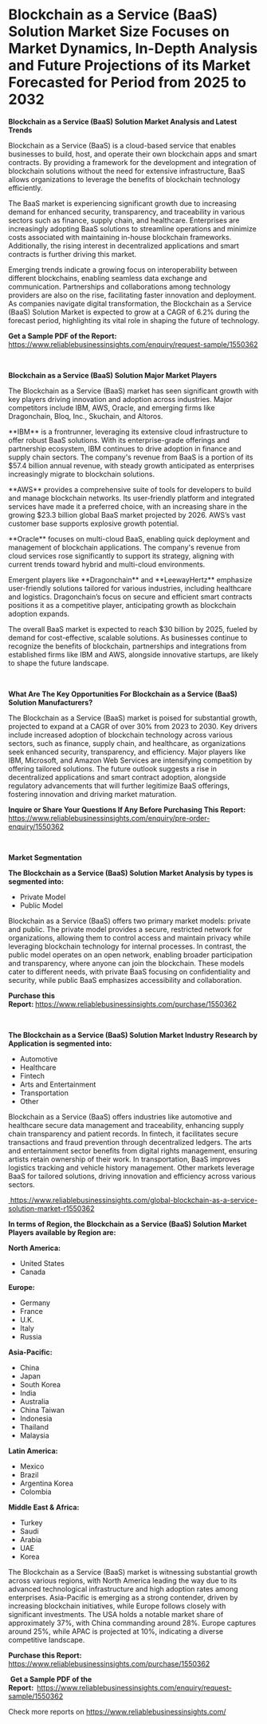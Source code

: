 <p><h1>Blockchain as a Service (BaaS) Solution Market Size Focuses on Market Dynamics, In-Depth Analysis and Future Projections of its Market Forecasted for Period from 2025 to 2032</h1></p><p><strong>Blockchain as a Service (BaaS) Solution Market Analysis and Latest Trends</strong></p>
<p><p>Blockchain as a Service (BaaS) is a cloud-based service that enables businesses to build, host, and operate their own blockchain apps and smart contracts. By providing a framework for the development and integration of blockchain solutions without the need for extensive infrastructure, BaaS allows organizations to leverage the benefits of blockchain technology efficiently.</p><p>The BaaS market is experiencing significant growth due to increasing demand for enhanced security, transparency, and traceability in various sectors such as finance, supply chain, and healthcare. Enterprises are increasingly adopting BaaS solutions to streamline operations and minimize costs associated with maintaining in-house blockchain frameworks. Additionally, the rising interest in decentralized applications and smart contracts is further driving this market.</p><p>Emerging trends indicate a growing focus on interoperability between different blockchains, enabling seamless data exchange and communication. Partnerships and collaborations among technology providers are also on the rise, facilitating faster innovation and deployment. As companies navigate digital transformation, the Blockchain as a Service (BaaS) Solution Market is expected to grow at a CAGR of 6.2% during the forecast period, highlighting its vital role in shaping the future of technology.</p></p>
<p><strong>Get a Sample PDF of the Report:&nbsp;</strong> <a href="https://www.reliablebusinessinsights.com/enquiry/request-sample/1550362?utm_campaign=2208&utm_medium=2&utm_source=Github&utm_content=ia&utm_term=11032025&utm_id=blockchain-as-a-service-baas-solution">https://www.reliablebusinessinsights.com/enquiry/request-sample/1550362</a></p>
<p>&nbsp;</p>
<p><strong>Blockchain as a Service (BaaS) Solution Major Market Players</strong></p>
<p><p>The Blockchain as a Service (BaaS) market has seen significant growth with key players driving innovation and adoption across industries. Major competitors include IBM, AWS, Oracle, and emerging firms like Dragonchain, Bloq, Inc., Skuchain, and Altoros.</p><p>**IBM** is a frontrunner, leveraging its extensive cloud infrastructure to offer robust BaaS solutions. With its enterprise-grade offerings and partnership ecosystem, IBM continues to drive adoption in finance and supply chain sectors. The company's revenue from BaaS is a portion of its $57.4 billion annual revenue, with steady growth anticipated as enterprises increasingly migrate to blockchain solutions.</p><p>**AWS** provides a comprehensive suite of tools for developers to build and manage blockchain networks. Its user-friendly platform and integrated services have made it a preferred choice, with an increasing share in the growing $23.3 billion global BaaS market projected by 2026. AWS’s vast customer base supports explosive growth potential.</p><p>**Oracle** focuses on multi-cloud BaaS, enabling quick deployment and management of blockchain applications. The company's revenue from cloud services rose significantly to support its strategy, aligning with current trends toward hybrid and multi-cloud environments.</p><p>Emergent players like **Dragonchain** and **LeewayHertz** emphasize user-friendly solutions tailored for various industries, including healthcare and logistics. Dragonchain’s focus on secure and efficient smart contracts positions it as a competitive player, anticipating growth as blockchain adoption expands.</p><p>The overall BaaS market is expected to reach $30 billion by 2025, fueled by demand for cost-effective, scalable solutions. As businesses continue to recognize the benefits of blockchain, partnerships and integrations from established firms like IBM and AWS, alongside innovative startups, are likely to shape the future landscape.</p></p>
<p>&nbsp;</p>
<p><strong>What Are The Key Opportunities For Blockchain as a Service (BaaS) Solution Manufacturers?</strong></p>
<p><p>The Blockchain as a Service (BaaS) market is poised for substantial growth, projected to expand at a CAGR of over 30% from 2023 to 2030. Key drivers include increased adoption of blockchain technology across various sectors, such as finance, supply chain, and healthcare, as organizations seek enhanced security, transparency, and efficiency. Major players like IBM, Microsoft, and Amazon Web Services are intensifying competition by offering tailored solutions. The future outlook suggests a rise in decentralized applications and smart contract adoption, alongside regulatory advancements that will further legitimize BaaS offerings, fostering innovation and driving market maturation.</p></p>
<p><strong>Inquire or Share Your Questions If Any Before Purchasing This Report:</strong> <a href="https://www.reliablebusinessinsights.com/enquiry/pre-order-enquiry/1550362?utm_campaign=2208&utm_medium=2&utm_source=Github&utm_content=ia&utm_term=11032025&utm_id=blockchain-as-a-service-baas-solution">https://www.reliablebusinessinsights.com/enquiry/pre-order-enquiry/1550362</a></p>
<p>&nbsp;</p>
<p><strong>Market Segmentation</strong></p>
<p><strong>The Blockchain as a Service (BaaS) Solution Market Analysis by types is segmented into:</strong></p>
<p><ul><li>Private Model</li><li>Public Model</li></ul></p>
<p><p>Blockchain as a Service (BaaS) offers two primary market models: private and public. The private model provides a secure, restricted network for organizations, allowing them to control access and maintain privacy while leveraging blockchain technology for internal processes. In contrast, the public model operates on an open network, enabling broader participation and transparency, where anyone can join the blockchain. These models cater to different needs, with private BaaS focusing on confidentiality and security, while public BaaS emphasizes accessibility and collaboration.</p></p>
<p><strong>Purchase this Report:&nbsp;</strong><a href="https://www.reliablebusinessinsights.com/purchase/1550362?utm_campaign=2208&utm_medium=2&utm_source=Github&utm_content=ia&utm_term=11032025&utm_id=blockchain-as-a-service-baas-solution">https://www.reliablebusinessinsights.com/purchase/1550362</a></p>
<p>&nbsp;</p>
<p><strong>The Blockchain as a Service (BaaS) Solution Market Industry Research by Application is segmented into:</strong></p>
<p><ul><li>Automotive</li><li>Healthcare</li><li>Fintech</li><li>Arts and Entertainment</li><li>Transportation</li><li>Other</li></ul></p>
<p><p>Blockchain as a Service (BaaS) offers industries like automotive and healthcare secure data management and traceability, enhancing supply chain transparency and patient records. In fintech, it facilitates secure transactions and fraud prevention through decentralized ledgers. The arts and entertainment sector benefits from digital rights management, ensuring artists retain ownership of their work. In transportation, BaaS improves logistics tracking and vehicle history management. Other markets leverage BaaS for tailored solutions, driving innovation and efficiency across various sectors.</p></p>
<p><a href="https://www.reliablebusinessinsights.com/global-blockchain-as-a-service-solution-market-r1550362?utm_campaign=2208&utm_medium=2&utm_source=Github&utm_content=ia&utm_term=11032025&utm_id=blockchain-as-a-service-baas-solution">&nbsp;https://www.reliablebusinessinsights.com/global-blockchain-as-a-service-solution-market-r1550362</a></p>
<p><strong>In terms of Region, the Blockchain as a Service (BaaS) Solution Market Players available by Region are:</strong></p>
<p>
    <p> <strong> North America: </strong>
        <ul>
            <li>United States</li>
            <li>Canada</li>
        </ul>
        </p> 
    <p> <strong> Europe: </strong>
        <ul>
            <li>Germany</li>
            <li>France</li>
            <li>U.K.</li>
            <li>Italy</li>
            <li>Russia</li>
        </ul>
        </p> 
    <p> <strong> Asia-Pacific: </strong>
        <ul>
            <li>China</li>
            <li>Japan</li>
            <li>South Korea</li>
            <li>India</li>
            <li>Australia</li>
            <li>China Taiwan</li>
            <li>Indonesia</li>
            <li>Thailand</li>
            <li>Malaysia</li>
        </ul>
        </p> 
    <p> <strong> Latin America: </strong>
        <ul>
            <li>Mexico</li>
            <li>Brazil</li>
            <li>Argentina Korea</li>
            <li>Colombia</li>
        </ul>
        </p> 
    <p> <strong> Middle East & Africa: </strong>
        <ul>
            <li>Turkey</li>
            <li>Saudi</li>
            <li>Arabia</li>
            <li>UAE</li>
            <li>Korea</li>
        </ul>
    </p>
    </p>
<p><p>The Blockchain as a Service (BaaS) market is witnessing substantial growth across various regions, with North America leading the way due to its advanced technological infrastructure and high adoption rates among enterprises. Asia-Pacific is emerging as a strong contender, driven by increasing blockchain initiatives, while Europe follows closely with significant investments. The USA holds a notable market share of approximately 37%, with China commanding around 28%. Europe captures around 25%, while APAC is projected at 10%, indicating a diverse competitive landscape.</p></p>
<p><strong>Purchase this Report: </strong><a href="https://www.reliablebusinessinsights.com/purchase/1550362?utm_campaign=2208&utm_medium=2&utm_source=Github&utm_content=ia&utm_term=11032025&utm_id=blockchain-as-a-service-baas-solution">https://www.reliablebusinessinsights.com/purchase/1550362</a></p>
<p>&nbsp;<strong>Get a Sample PDF of the Report:&nbsp;&nbsp;</strong><a href="https://www.reliablebusinessinsights.com/enquiry/request-sample/1550362?utm_campaign=2208&utm_medium=2&utm_source=Github&utm_content=ia&utm_term=11032025&utm_id=blockchain-as-a-service-baas-solution">https://www.reliablebusinessinsights.com/enquiry/request-sample/1550362</a></p>
<p><strong></strong></p>
<p>Check more reports on <a href="https://www.reliablebusinessinsights.com/?utm_campaign=2208&utm_medium=2&utm_source=Github&utm_content=ia&utm_term=11032025&utm_id=blockchain-as-a-service-baas-solution">https://www.reliablebusinessinsights.com/</a></p>